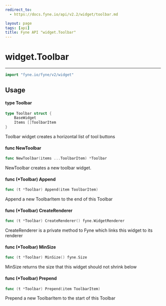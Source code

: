 ```yaml
---
redirect_to:
  - https://docs.fyne.io/api/v2.2/widget/toolbar.md

layout: page
tags: [api]
title: Fyne API "widget.Toolbar"
---
```



# widget.Toolbar
---
```go
import "fyne.io/fyne/v2/widget"
```

## Usage

#### type Toolbar

```go
type Toolbar struct {
	BaseWidget
	Items []ToolbarItem
}
```

Toolbar widget creates a horizontal list of tool buttons

#### func  NewToolbar

```go
func NewToolbar(items ...ToolbarItem) *Toolbar
```
NewToolbar creates a new toolbar widget.

#### func (*Toolbar) Append

```go
func (t *Toolbar) Append(item ToolbarItem)
```
Append a new ToolbarItem to the end of this Toolbar

#### func (*Toolbar) CreateRenderer

```go
func (t *Toolbar) CreateRenderer() fyne.WidgetRenderer
```
CreateRenderer is a private method to Fyne which links this widget to its renderer

#### func (*Toolbar) MinSize

```go
func (t *Toolbar) MinSize() fyne.Size
```
MinSize returns the size that this widget should not shrink below

#### func (*Toolbar) Prepend

```go
func (t *Toolbar) Prepend(item ToolbarItem)
```
Prepend a new ToolbarItem to the start of this Toolbar
